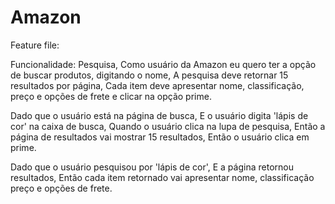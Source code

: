 # Amazon

Feature file:

Funcionalidade: Pesquisa,
Como usuário da Amazon eu quero ter a opção de buscar produtos, digitando o nome,
A pesquisa deve retornar 15 resultados por página,
Cada item deve apresentar nome, classificação, preço e opções de frete e clicar na opção prime.

Dado que o usuário está na página de busca,
E o usuário digita 'lápis de cor' na caixa de busca,
Quando o usuário clica na lupa de pesquisa,
Então a página de resultados vai mostrar 15 resultados,
Então o usuário clica em prime.

Dado que o usuário pesquisou por 'lápis de cor',
E a página retornou resultados,
Então cada item retornado vai apresentar nome, classificação preço e opções de frete.
